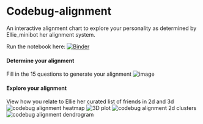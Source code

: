 # Codebug-alignment
An interactive alignment chart to explore your personality as determined by Ellie_minibot her alignment system.

Run the notebook here: [![Binder](https://mybinder.org/badge_logo.svg)](https://mybinder.org/v2/gh/Stenopelmus/Codebug-alignment/HEAD?urlpath=%2Fdoc%2Ftree%2Fcodebug+alignment.ipynb)

#### Determine your alignment
Fill in the 15 questions to generate your alignment
![image](https://github.com/user-attachments/assets/1e177a3b-9128-481b-996f-d3ef374b46c8)


#### Explore your alignment
View how you relate to Ellie her curated list of friends in 2d and 3d
![codebug alignment heatmap](https://github.com/user-attachments/assets/8bae93f2-7e41-40c3-b750-c32f7539512d)
![3D plot](https://github.com/user-attachments/assets/4fd497f1-a5ca-49a0-b01a-b95a50acfd5e)
![codebug alignment 2d clusters](https://github.com/user-attachments/assets/a6b8c2f3-a372-4ad6-8769-1ca9d5b266ce)
![codebug alignment dendrogram](https://github.com/user-attachments/assets/0118ed53-bbed-4177-bce3-caad131990a5)
